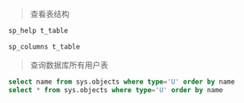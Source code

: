 > 查看表结构

```sql
sp_help t_table

sp_columns t_table
```

> 查询数据库所有用户表

```sql
select name from sys.objects where type='U' order by name 
select * from sys.objects where type='U' order by name
```

